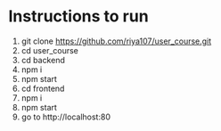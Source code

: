 # Instructions to run

1. git clone https://github.com/riya107/user_course.git
2. cd user_course
3. cd backend
4. npm i
5. npm start
6. cd frontend
7. npm i
8. npm start
9. go to http://localhost:80
